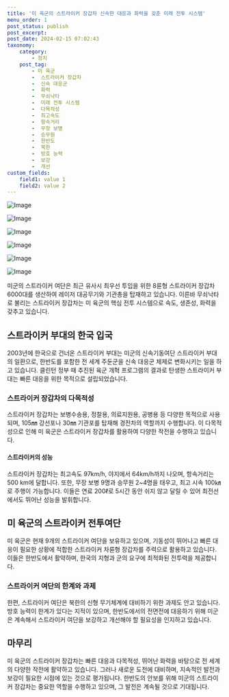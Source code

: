 ```yaml
---
title: '미 육군의 스트라이커 장갑차 신속한 대응과 화력을 갖춘 미래 전투 시스템'
menu_order: 1
post_status: publish
post_excerpt: 
post_date: 2024-02-15 07:02:43
taxonomy:
    category:
        - 정치
    post_tag:
        - 미 육군
        -  스트라이커 장갑차
        -  신속 대응군
        -  화력
        -  무쇠낙타
        -  미래 전투 시스템
        -  다목적성
        -  최고속도
        -  항속거리
        -  무장 보병
        -  승무원
        -  한반도
        -  북한
        -  방호 능력
        -  보강
        -  개선
custom_fields:
    field1: value 1
    field2: value 2
---
```


![Image](https://imgnews.pstatic.net/image/011/2024/02/14/0004299207_001_20240214094201025.jpg?type=w647)

![Image](https://imgnews.pstatic.net/image/011/2024/02/14/0004299207_002_20240214094201070.jpg?type=w647)

![Image](https://imgnews.pstatic.net/image/011/2024/02/14/0004299207_003_20240214094201109.jpg?type=w647)

![Image](https://imgnews.pstatic.net/image/011/2024/02/14/0004299207_004_20240214094201150.jpg?type=w647)

![Image](https://imgnews.pstatic.net/image/011/2024/02/14/0004299207_005_20240214094201187.jpg?type=w647)

![Image](https://imgnews.pstatic.net/image/011/2024/02/14/0004299207_006_20240214094201233.jpg?type=w647)

미군의 스트라이커 여단은 최근 유사시 최우선 투입을 위한 8륜형 스트라이커 장갑차 6000대를 생산하여 레이저 대공무기와 기관총을 탑재하고 있습니다. 이른바 무쇠낙타로 불리는 스트라이커 장갑차는 미 육군의 핵심 전투 시스템으로 속도, 생존성, 화력을 갖추고 있습니다.
## 스트라이커 부대의 한국 입국
2003년에 한국으로 건너온 스트라이커 부대는 미군의 신속기동여단 스트라이커 부대의 일환으로, 한반도를 포함한 전 세계 주둔군을 신속 대응군 체제로 변화시키는 일을 하고 있습니다. 클린턴 정부 때 추진된 육군 개혁 프로그램의 결과로 탄생한 스트라이커 부대는 빠른 대응을 위한 목적으로 설립되었습니다.
### 스트라이커 장갑차의 다목적성
스트라이커 장갑차는 보병수송용, 정찰용, 의료지원용, 공병용 등 다양한 목적으로 사용되며, 105㎜ 강선포나 30㎜ 기관포를 탑재해 경전차의 역할까지 수행합니다. 이 다목적성으로 인해 미 육군은 스트라이커 장갑차를 활용하여 다양한 작전을 수행하고 있습니다.
#### 스트라이커의 성능
스트라이커 장갑차는 최고속도 97km/h, 야지에서 64km/h까지 나오며, 항속거리는 500 km에 달합니다. 또한, 무장 보병 9명과 승무원 2~4명을 태우고, 최고 시속 100㎞로 주행이 가능합니다. 이들은 연료 200ℓ로 5시간 동안 쉬지 않고 달릴 수 있어 최전선에서도 뛰어난 성능을 발휘합니다.
## 미 육군의 스트라이커 전투여단
미 육군은 현재 9개의 스트라이커 여단을 보유하고 있으며, 기동성이 뛰어나고 빠른 대응이 필요한 상황에 적합한 스트라이커 차륜형 장갑차를 주력으로 활용하고 있습니다. 이들은 한반도에서 활약하며, 한국의 지형과 군의 요구에 최적화된 전투력을 제공합니다.
### 스트라이커 여단의 한계와 과제
한편, 스트라이커 여단은 북한의 신형 무기체계에 대비하기 위한 과제도 안고 있습니다. 방호 능력이 한계가 있다는 지적이 있으며, 한반도에서의 전면전에 대응하기 위해 미군은 계속해서 스트라이커 여단을 보강하고 개선해야 할 필요성을 인지하고 있습니다.
## 마무리
미 육군의 스트라이커 장갑차는 빠른 대응과 다목적성, 뛰어난 화력을 바탕으로 전 세계의 다양한 작전에 활약하고 있습니다. 그러나 새로운 도전에 대비하며, 지속적인 발전과 보강이 필요한 시점에 있는 것으로 평가됩니다. 한반도의 안보를 위해 미군의 스트라이커 장갑차는 중요한 역할을 수행하고 있으며, 그 발전은 계속될 것으로 기대됩니다.
